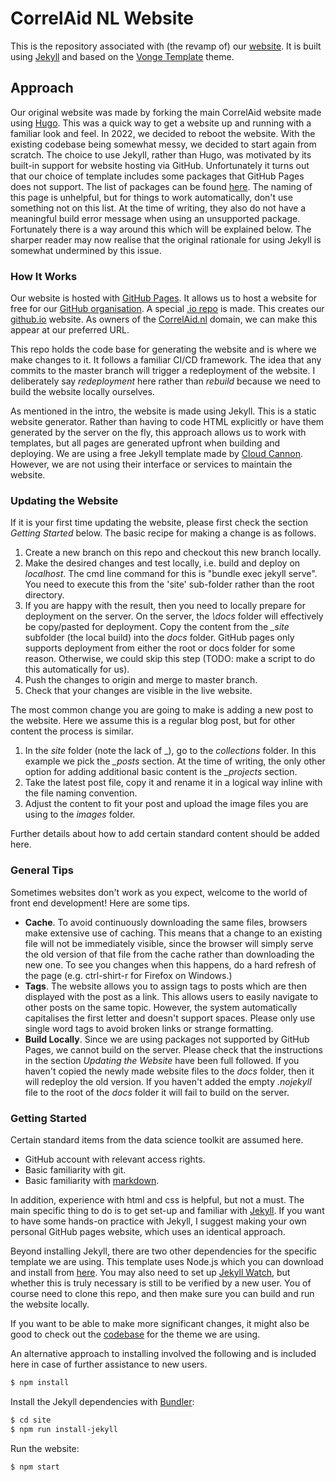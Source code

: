 # CorrelAid NL Website

This is the repository associated with (the revamp of) our [website](https://correlaid.nl/).
It is built using [Jekyll](https://jekyllrb.com/)
and based on the [Vonge Template](https://jazzed-kale.cloudvent.net/) theme.

## Approach

Our original website was made by forking the main CorrelAid website made using [Hugo](https://gohugo.io/).
This was a quick way to get a website up and running with a familiar look and feel.
In 2022, we decided to reboot the website.
With the existing codebase being somewhat messy, we decided to start again from scratch.
The choice to use Jekyll, rather than Hugo, was motivated by its built-in support for website hosting via GitHub.
Unfortunately it turns out that our choice of template includes some packages that GitHub Pages does not support.
The list of packages can be found [here](https://pages.github.com/versions/). 
The naming of this page is unhelpful, but for things to work automatically, don't use something not on this list.
At the time of writing, they also do not have a meaningful build error message when using an unsupported package.
Fortunately there is a way around this which will be explained below.
The sharper reader may now realise that the original rationale for using Jekyll is somewhat undermined by this issue.

### How It Works

Our website is hosted with [GitHub Pages](https://pages.github.com/).
It allows us to host a website for free for our [GitHub organisation](https://github.com/CorrelAidxNL).
A special [.io repo](https://github.com/CorrelAidxNL/CorrelAidxNL.github.io) is made.
This creates our [github.io](https://CorrelAidxNL.github.io) website.
As owners of the [CorrelAid.nl](https://www.correlaid.nl) domain, we can make this appear at our preferred URL.

This repo holds the code base for generating the website and is where we make changes to it.
It follows a familiar CI/CD framework.
The idea that any commits to the master branch will trigger a redeployment of the website.
I deliberately say _redeployment_ here rather than _rebuild_ because we need to build the website locally ourselves.

As mentioned in the intro, the website is made using Jekyll.
This is a static website generator.
Rather than having to code HTML explicitly or have them generated by the server on the fly,
this approach allows us to work with templates, but all pages are generated upfront when building and deploying.
We are using a free Jekyll template made by [Cloud Cannon](https://cloudcannon.com/).
However, we are not using their interface or services to maintain the website.

### Updating the Website

If it is your first time updating the website, please first check the section _Getting Started_ below.
The basic recipe for making a change is as follows.

1. Create a new branch on this repo and checkout this new branch locally.
2. Make the desired changes and test locally, i.e. build and deploy on _localhost_. 
   The cmd line command for this is "bundle exec jekyll serve".
   You need to execute this from the 'site' sub-folder rather than the root directory.
3. If you are happy with the result, then you need to locally prepare for deployment on the server.
   On the server, the _\docs_ folder will effectively be copy/pasted for deployment.
   Copy the content from the _\_site_ subfolder (the local build) into the _docs_ folder.
   GitHub pages only supports deployment from either the root or docs folder for some reason.
   Otherwise, we could skip this step (TODO: make a script to do this automatically for us).
4. Push the changes to origin and merge to master branch.
5. Check that your changes are visible in the live website.

The most common change you are going to make is adding a new post to the website.
Here we assume this is a regular blog post, but for other content the process is similar.
1. In the _site_ folder (note the lack of _), go to the _collections_ folder. 
   In this example we pick the _\_posts_ section.
   At the time of writing, the only other option for adding additional basic content is the _\_projects_ section.
2. Take the latest post file, copy it and rename it in a logical way inline with the file naming convention. 
3. Adjust the content to fit your post and upload the image files you are using to the _images_ folder.

Further details about how to add certain standard content should be added here.

### General Tips

Sometimes websites don't work as you expect, welcome to the world of front end development! Here are some tips.

- **Cache**. To avoid continuously downloading the same files, browsers make extensive use of caching.
  This means that a change to an existing file will not be immediately visible,
  since the browser will simply serve the old version of that file from the cache rather than downloading the new one.
  To see you changes when this happens, do a hard refresh of the page (e.g. ctrl-shirt-r for Firefox on Windows.)
- **Tags**. The website allows you to assign tags to posts which are then displayed with the post as a link.
  This allows users to easily navigate to other posts on the same topic.
  However, the system automatically capitalises the first letter and doesn't support spaces.
  Please only use single word tags to avoid broken links or strange formatting.
- **Build Locally**. Since we are using packages not supported by GitHub Pages, we cannot build on the server.
  Please check that the instructions in the section _Updating the Website_ have been full followed.
  If you haven't copied the newly made website files to the _docs_ folder, then it will redeploy the old version.
  If you haven't added the empty _.nojekyll_ file to the root of the _docs_ folder it will fail to build on the server.

### Getting Started

Certain standard items from the data science toolkit are assumed here.

- GitHub account with relevant access rights.
- Basic familiarity with git.
- Basic familiarity with [markdown](https://daringfireball.net/projects/markdown/).

In addition, experience with html and css is helpful, but not a must.
The main specific thing to do is to get set-up and familiar with [Jekyll](https://jekyllrb.com/docs/).
If you want to have some hands-on practice with Jekyll,
I suggest making your own personal GitHub pages website, which uses an identical approach.

Beyond installing Jekyll, there are two other dependencies for the specific template we are using.
This template uses Node.js which you can download and install from [here](https://nodejs.org/en/download/).
You may also need to set up [Jekyll Watch](https://github.com/CloudCannon/jekyll-watch),
but whether this is truly necessary is still to be verified by a new user.
You of course need to clone this repo, and then make sure you can build and run the website locally.

If you want to be able to make more significant changes,
it might also be good to check out the [codebase](https://github.com/CloudCannon/vonge-jekyll-bookshop-template) for the theme we are using.

An alternative approach to installing involved the following and is included here in case of further assistance to new users.

```bash
$ npm install
```

Install the Jekyll dependencies with [Bundler](http://bundler.io/):

```bash
$ cd site
$ npm run install-jekyll
```

Run the website:

```bash
$ npm start
```
